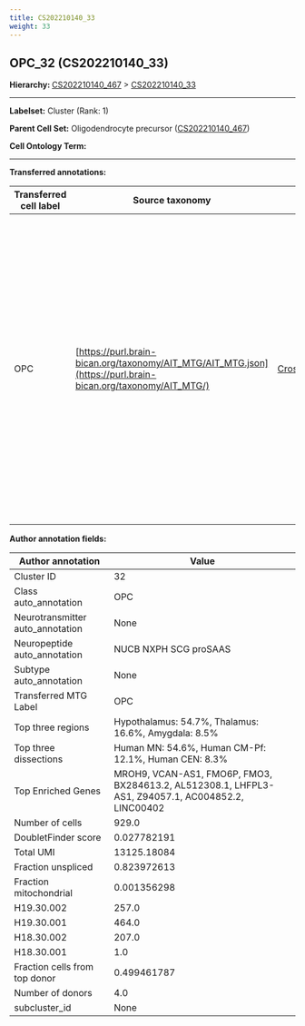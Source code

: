 ```yaml
---
title: CS202210140_33
weight: 33
---
```

## OPC_32 (CS202210140_33)
<b>Hierarchy: </b>
[CS202210140_467](cell_sets/CS202210140_467.md) >
[CS202210140_33](cell_sets/CS202210140_33.md)

---


**Labelset:** Cluster (Rank: 1)

**Parent Cell Set:** Oligodendrocyte precursor ([CS202210140_467](cell_sets/CS202210140_467.md))



**Cell Ontology Term:** 

[MARKER GENES.]: #


---

[TRANSFERRED ANNOTATIONS.]: #


**Transferred annotations:**

| Transferred cell label | Source taxonomy | Source node accession | Algorithm name | Comment |
|------------------------|-----------------|-----------------------|----------------|---------|
|OPC|[https://purl.brain-bican.org/taxonomy/AIT_MTG/AIT_MTG.json](https://purl.brain-bican.org/taxonomy/AIT_MTG/)|[CrossArea_subclass:bdb83a819a](https://purl.brain-bican.org/taxonomy/AIT_MTG/CrossArea_subclass_bdb83a819a)||We performed PCA (50 components) on our full dataset, trained a random forest classifier (scikit-learn, class_ weight=‘balanced’, max_depth=50) on the MTG labels, and then predicted labels for all cells. We labeled each cluster with the mode of its constituent cells if two conditions were met: more than 0.8 of predicted labels matched the mode, and the mean probability of these pre- dictions was greater than 0.8.|

[AUTHOR ANNOTATION FIELDS.]: #


**Author annotation fields:**

| Author annotation | Value |
|-------------------|-------|
|Cluster ID|32|
|Class auto_annotation|OPC|
|Neurotransmitter auto_annotation|None|
|Neuropeptide auto_annotation|NUCB NXPH SCG proSAAS|
|Subtype auto_annotation|None|
|Transferred MTG Label|OPC|
|Top three regions|Hypothalamus: 54.7%, Thalamus: 16.6%, Amygdala: 8.5%|
|Top three dissections|Human MN: 54.6%, Human CM-Pf: 12.1%, Human CEN: 8.3%|
|Top Enriched Genes|MROH9, VCAN-AS1, FMO6P, FMO3, BX284613.2, AL512308.1, LHFPL3-AS1, Z94057.1, AC004852.2, LINC00402|
|Number of cells|929.0|
|DoubletFinder score|0.027782191|
|Total UMI|13125.18084|
|Fraction unspliced|0.823972613|
|Fraction mitochondrial|0.001356298|
|H19.30.002|257.0|
|H19.30.001|464.0|
|H18.30.002|207.0|
|H18.30.001|1.0|
|Fraction cells from top donor|0.499461787|
|Number of donors|4.0|
|subcluster_id|None|
